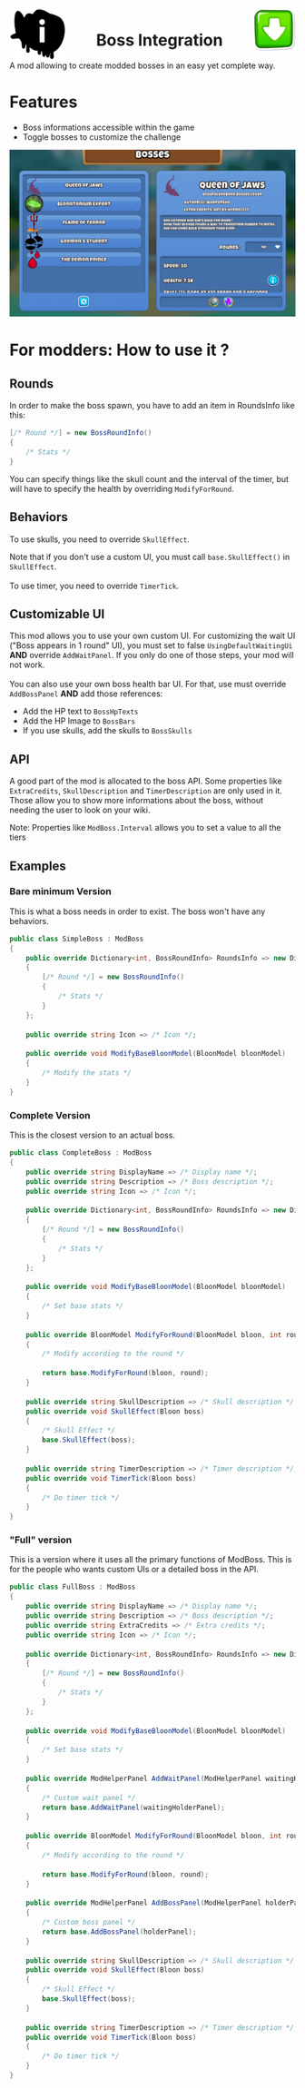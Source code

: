 <a href="https://github.com/doombubbles/paths-plus-plus/releases/latest/download/PathsPlusPlus.dll">
    <img align="left" alt="Icon" height="90" src="Icon.png">
    <img align="right" alt="Download" height="75" src="https://raw.githubusercontent.com/gurrenm3/BTD-Mod-Helper/master/BloonsTD6%20Mod%20Helper/Resources/DownloadBtn.png">
</a>

<h1 align="center">Boss Integration</h1>
A mod allowing to create modded bosses in an easy yet complete way.

# Features
- Boss informations accessible within the game
- Toggle bosses to customize the challenge

![BossMenuShowCase](BossMenuShowcase.png)

# For modders: How to use it ?
## Rounds
In order to make the boss spawn, you have to add an item in RoundsInfo like this:
```cs
[/* Round */] = new BossRoundInfo()
{
    /* Stats */
}
```
You can specify things like the skull count and the interval of the timer, but will have to specify the health by overriding `ModifyForRound`.

## Behaviors
To use skulls, you need to override `SkullEffect`. 

Note that if you don't use a custom UI, you must call `base.SkullEffect()` in `SkullEffect`.
<br><br>
To use timer, you need to override `TimerTick`.

## Customizable UI
This mod allows you to use your own custom UI. For customizing the wait UI ("Boss appears in 1 round" UI), you must set to false `UsingDefaultWaitingUi` **AND** override `AddWaitPanel`. If you only do one of those steps, your mod will not work.
<br><br>
You can also use your own boss health bar UI. For that, use must override `AddBossPanel` **AND** add those references:
- Add the HP text to `BossHpTexts`
- Add the HP Image to `BossBars`
- If you use skulls, add the skulls to `BossSkulls`

## API
A good part of the mod is allocated to the boss API. Some properties like `ExtraCredits`, `SkullDescription` and `TimerDescription` are only used in it. Those allow you to show more informations about the boss, without needing the user to look on your wiki. 

Note: Properties like `ModBoss.Interval` allows you to set a value to all the tiers 

## Examples
### Bare minimum Version
This is what a boss needs in order to exist. The boss won't have any behaviors.
```cs
public class SimpleBoss : ModBoss
{
    public override Dictionary<int, BossRoundInfo> RoundsInfo => new Dictionary<int, BossRoundInfo>()
    {
        [/* Round */] = new BossRoundInfo()
        {
            /* Stats */
        }
    };

    public override string Icon => /* Icon */;

    public override void ModifyBaseBloonModel(BloonModel bloonModel)
    {
        /* Modify the stats */
    }
}
```
### Complete Version
This is the closest version to an actual boss.
```cs
public class CompleteBoss : ModBoss
{
    public override string DisplayName => /* Display name */;
    public override string Description => /* Boss description */;
    public override string Icon => /* Icon */;

    public override Dictionary<int, BossRoundInfo> RoundsInfo => new Dictionary<int, BossRoundInfo>()
    {
        [/* Round */] = new BossRoundInfo()
        {
            /* Stats */
        }
    };

    public override void ModifyBaseBloonModel(BloonModel bloonModel)
    {
        /* Set base stats */
    }

    public override BloonModel ModifyForRound(BloonModel bloon, int round)
    {
        /* Modify according to the round */

        return base.ModifyForRound(bloon, round);
    }

    public override string SkullDescription => /* Skull description */;
    public override void SkullEffect(Bloon boss)
    {
        /* Skull Effect */
        base.SkullEffect(boss);
    }

    public override string TimerDescription => /* Timer description */;
    public override void TimerTick(Bloon boss)
    {
        /* Do timer tick */
    }
}
```

### "Full" version
This is a version where it uses all the primary functions of ModBoss. This is for the people who wants custom UIs or a detailed boss in the API. 
```cs
public class FullBoss : ModBoss
{
    public override string DisplayName => /* Display name */;
    public override string Description => /* Boss description */;
    public override string ExtraCredits => /* Extra credits */;
    public override string Icon => /* Icon */;

    public override Dictionary<int, BossRoundInfo> RoundsInfo => new Dictionary<int, BossRoundInfo>()
    {
        [/* Round */] = new BossRoundInfo()
        {
            /* Stats */
        }
    };

    public override void ModifyBaseBloonModel(BloonModel bloonModel)
    {
        /* Set base stats */
    }

    public override ModHelperPanel AddWaitPanel(ModHelperPanel waitingHolderPanel)
    {
        /* Custom wait panel */
        return base.AddWaitPanel(waitingHolderPanel);
    }

    public override BloonModel ModifyForRound(BloonModel bloon, int round)
    {
        /* Modify according to the round */

        return base.ModifyForRound(bloon, round);
    }

    public override ModHelperPanel AddBossPanel(ModHelperPanel holderPanel)
    {
        /* Custom boss panel */
        return base.AddBossPanel(holderPanel);
    }

    public override string SkullDescription => /* Skull description */;
    public override void SkullEffect(Bloon boss)
    {
        /* Skull Effect */
        base.SkullEffect(boss);
    }

    public override string TimerDescription => /* Timer description */;
    public override void TimerTick(Bloon boss)
    {
        /* Do timer tick */
    }
}
```
